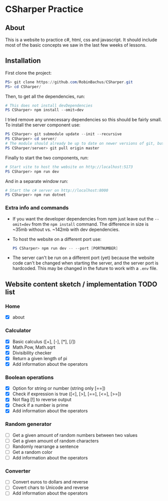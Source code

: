 # CSharper Practice

## About

This is a website to practice c#, html, css and javascript. It should include most of the basic concepts we saw in the last few weeks of lessons.

## Installation

First clone the project:

```powershell
PS> git clone https://github.com/RobinBachus/CSharper.git
PS> cd CSharper/
```

Then, to get all the dependencies, run:

```powershell
# This does not install devDependencies
PS CSharper> npm install --omit=dev
```

I tried remove any unnecessary dependencies so this should be fairly small.  
To install the server component use:

```powershell
PS CSharper> git submodule update --init --recursive
PS CSharper> cd server/
# The module should already be up to date on newer versions of git, but just to be safe we pull the latest version
PS CSharper/server> git pull origin master
```

Finally to start the two components, run:

```powershell
# Start vite to host the website on http://localhost:5173
PS CSharper> npm run dev
```

And in a separate window run:

```powershell
# Start the c# server on http://localhost:8000
PS CSharper> npm run dotnet
```

### Extra info and commands

- If you want the developer dependencies from npm just leave out the `--omit=dev` from the `npm install` command. The difference in size is ~35mb without vs. ~142mb with dev dependencies.

- To host the website on a different port use:

    ```powershell
    PS CSharper> npm run dev -- --port [PORTNUMBER]
    ```

- The server can't be run on a different port (yet) because the website code can't be changed when starting the server, and the server port is hardcoded. This may be changed in the future to work with a `.env` file.

## Website content sketch / implementation TODO list

### Home

- [x] about

### Calculator

- [x] Basic calculus ([+], [-], [*], [/])
- [x] Math.Pow, Math.sqrt
- [x] Divisibility checker
- [x] Return a given length of pi
- [x] Add information about the operators

### Boolean operations

- [x] Option for string or number (string only [==])
- [x] Check if expression is true ([<], [>], [==], [<=], [>=])
- [x] Not flag [!] to reverse output
- [x] Check if a number is prime
- [x] Add information about the operators

### Random generator

- [ ] Get a given amount of random numbers between two values
- [ ] Get a given amount of random characters
- [ ] Randomly rearrange a sentence
- [ ] Get a random color
- [ ] Add information about the operators

### Converter

- [ ] Convert euros to dollars and reverse
- [ ] Covert chars to Unicode and reverse
- [ ] Add information about the operators
